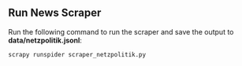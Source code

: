 ## Run News Scraper

Run the following command to run the scraper and save the output to **data/netzpolitik.jsonl**:

```
scrapy runspider scraper_netzpolitik.py
```